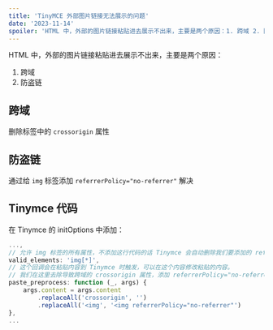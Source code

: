 ```yaml
---
title: 'TinyMCE 外部图片链接无法展示的问题'
date: '2023-11-14'
spoiler: 'HTML 中，外部的图片链接粘贴进去展示不出来，主要是两个原因：1. 跨域 2. 防盗链...'
---
```


HTML 中，外部的图片链接粘贴进去展示不出来，主要是两个原因：

1. 跨域
2. 防盗链

## 跨域

删除标签中的 `crossorigin` 属性

## 防盗链

通过给 `img` 标签添加 `referrerPolicy="no-referrer"` 解决

## Tinymce 代码

在 Tinymce 的 initOptions 中添加：

```js
...,
// 允许 img 标签的所有属性，不添加这行代码的话 Tinymce 会自动删除我们要添加的 referrerPolicy 属性
valid_elements: 'img[*]',
// 这个回调会在粘贴内容到 Tinymce 时触发，可以在这个内容修改粘贴的内容。
// 我们在这里去除导致跨域的 crossorigin 属性，添加 referrerPolicy="no-referrer"
paste_preprocess: function (_, args) {
    args.content = args.content
        .replaceAll('crossorigin', '')
        .replaceAll('<img', '<img referrerPolicy="no-referrer"')
},
...
```

